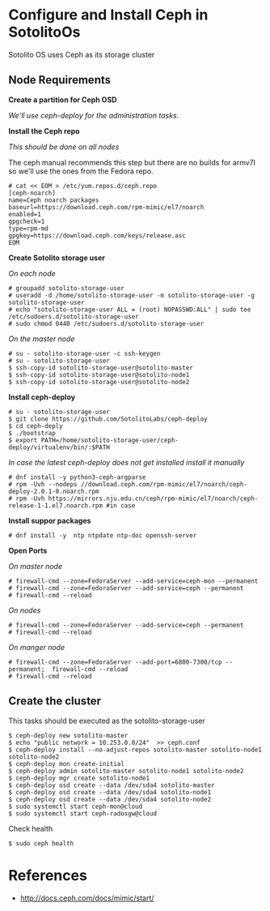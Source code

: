 # Configure and Install Ceph in SotolitoOs

Sotolito OS uses Ceph as its storage cluster

## Node Requirements

**Create a partition for Ceph OSD**

*We'll use ceph-deploy for the administration tasks.*

**Install the Ceph repo**

*This should be done on all nodes*

The ceph manual recommends this step but there are no builds for armv7l so we'll use the ones from the Fedora repo.

```
# cat << EOM > /etc/yum.repos.d/ceph.repo
[ceph-noarch]
name=Ceph noarch packages
baseurl=https://download.ceph.com/rpm-mimic/el7/noarch
enabled=1
gpgcheck=1
type=rpm-md
gpgkey=https://download.ceph.com/keys/release.asc
EOM
```
**Create Sotolito storage user**

*On each node*

```
# groupadd sotolito-storage-user
# useradd -d /home/sotolito-storage-user -m sotolito-storage-user -g sotolito-storage-user
# echo "sotolito-storage-user ALL = (root) NOPASSWD:ALL" | sudo tee /etc/sudoers.d/sotolito-storage-user
# sudo chmod 0440 /etc/sudoers.d/sotolito-storage-user
```

*On the master node*

```
# su - sotolito-storage-user -c ssh-keygen
# su - sotolito-storage-user
$ ssh-copy-id sotolito-storage-user@sotolito-master
$ ssh-copy-id sotolito-storage-user@sotolito-node1
$ ssh-copy-id sotolito-storage-user@sotolito-node2
```

**Install ceph-deploy**

```
# su - sotolito-storage-user
$ git clone https://github.com/SotolitoLabs/ceph-deploy
$ cd ceph-deply
$ ./bootstrap
$ export PATH=/home/sotolito-storage-user/ceph-deploy/virtualenv/bin/:$PATH
```

*In case the latest ceph-deploy does not get installed install it manually*

```
# dnf install -y python3-ceph-argparse
# rpm -Uvh --nodeps //download.ceph.com/rpm-mimic/el7/noarch/ceph-deploy-2.0.1-0.noarch.rpm
# rpm -Uvh https://mirrors.nju.edu.cn/ceph/rpm-mimic/el7/noarch/ceph-release-1-1.el7.noarch.rpm #in case 
```


**Install suppor packages**

```
# dnf install -y  ntp ntpdate ntp-doc openssh-server
```

**Open Ports**

*On master node*

```
# firewall-cmd --zone=FedoraServer --add-service=ceph-mon --permanent
# firewall-cmd --zone=FedoraServer --add-service=ceph --permanent
# firewall-cmd --reload
```

*On nodes*

```
# firewall-cmd --zone=FedoraServer --add-service=ceph --permanent
# firewall-cmd --reload
```

*On manger node*

```
# firewall-cmd --zone=FedoraServer --add-port=6800-7300/tcp --permanent;  firewall-cmd --reload
# firewall-cmd --reload
```


## Create the cluster

This tasks should be executed as the sotolito-storage-user

```
$ ceph-deploy new sotolito-master
$ echo "public network = 10.253.0.0/24"  >> ceph.conf
$ ceph-deploy install --no-adjust-repos sotolito-master sotolito-node1 sotolito-node2
$ ceph-deploy mon create-initial
$ ceph-deploy admin sotolito-master sotolito-node1 sotolito-node2
$ ceph-deploy mgr create sotolito-node1
$ ceph-deploy osd create --data /dev/sda4 sotolito-master
$ ceph-deploy osd create --data /dev/sda4 sotolito-node1
$ ceph-deploy osd create --data /dev/sda4 sotolito-node2
$ sudo systemctl start ceph-mon@cloud
$ sudo systemctl start ceph-radosgw@cloud

```

Check health

```
$ sudo ceph health
```







# References

* http://docs.ceph.com/docs/mimic/start/

